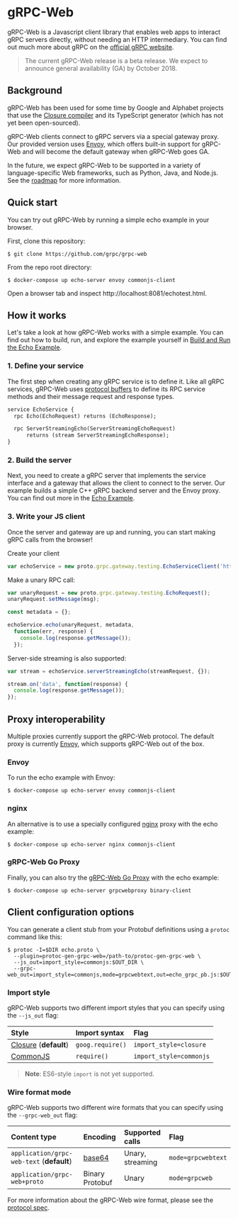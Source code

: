 # gRPC-Web

gRPC-Web is a Javascript client library that enables web apps to interact
gRPC servers directly, without needing an HTTP intermediary. You can find
out much more about gRPC on the [official gRPC website](https://grpc.io).

> The current gRPC-Web release is a beta release. We expect to announce
> general availability (GA) by October 2018.

## Background

gRPC-Web has been used for some time by Google and Alphabet projects that
use the [Closure compiler](https://github.com/google/closure-compiler)
and its TypeScript generator (which has not yet been open-sourced).

gRPC-Web clients connect to gRPC servers via a special gateway proxy. Our
provided version uses [Envoy](https://www.envoyproxy.io/), which offers
built-in support for gRPC-Web and will become the default gateway when
gRPC-Web goes GA.

In the future, we expect gRPC-Web to be supported in a variety of
language-specific Web frameworks, such as Python, Java, and Node.js. See
the [roadmap](https://github.com/grpc/grpc-web/blob/master/ROADMAP.md)
for more information.

## Quick start

You can try out gRPC-Web by running a simple echo example in your browser.

First, clone this repository:

```shell
$ git clone https://github.com/grpc/grpc-web
```

From the repo root directory:

```shell
$ docker-compose up echo-server envoy commonjs-client
```

Open a browser tab and inspect http://localhost:8081/echotest.html.

## How it works

Let's take a look at how gRPC-Web works with a simple example. You can find out
how to build, run, and explore the example yourself in
[Build and Run the Echo Example](net/grpc/gateway/examples/echo).

### 1. Define your service

The first step when creating any gRPC service is to define it. Like all gRPC
services, gRPC-Web uses [protocol buffers](https://developers.google.com/protocol-buffers/)
to define its RPC service methods and their message request and response types.

```proto
service EchoService {
  rpc Echo(EchoRequest) returns (EchoResponse);

  rpc ServerStreamingEcho(ServerStreamingEchoRequest)
      returns (stream ServerStreamingEchoResponse);
}
```

### 2. Build the server

Next, you need to create a gRPC server that implements the service interface and a
gateway that allows the client to connect to the server. Our example builds a
simple C++ gRPC backend server and the Envoy proxy. You can find out more in
the [Echo Example](net/grpc/gateway/examples/echo).

### 3. Write your JS client

Once the server and gateway are up and running, you can start making gRPC calls
from the browser!

Create your client

```js
var echoService = new proto.grpc.gateway.testing.EchoServiceClient('http://localhost:8080');
```

Make a unary RPC call:

```js
var unaryRequest = new proto.grpc.gateway.testing.EchoRequest();
unaryRequest.setMessage(msg);

const metadata = {};

echoService.echo(unaryRequest, metadata,
  function(err, response) {
    console.log(response.getMessage());
  });
```

Server-side streaming is also supported:

```js
var stream = echoService.serverStreamingEcho(streamRequest, {});

stream.on('data', function(response) {
  console.log(response.getMessage());
});
```

## Proxy interoperability

Multiple proxies currently support the gRPC-Web protocol. The default proxy is
currently [Envoy](https://envoyproxy.io), which supports gRPC-Web out of the box.

### Envoy

To run the echo example with Envoy:

```shell
$ docker-compose up echo-server envoy commonjs-client
```

### nginx

An alternative is to use a specially configured [nginx](https://nginx.org) proxy with the
echo example: 

```shell
$ docker-compose up echo-server nginx commonjs-client
```

### gRPC-Web Go Proxy

Finally, you can also try the
[gRPC-Web Go Proxy](https://github.com/improbable-eng/grpc-web/tree/master/go/grpcwebproxy)
with the echo example:

```shell
$ docker-compose up echo-server grpcwebproxy binary-client
```

## Client configuration options

You can generate a client stub from your Protobuf definitions using a `protoc`
command like this:

```shell
$ protoc -I=$DIR echo.proto \
  --plugin=protoc-gen-grpc-web=/path-to/protoc-gen-grpc-web \
  --js_out=import_style=commonjs:$OUT_DIR \
  --grpc-web_out=import_style=commonjs,mode=grpcwebtext,out=echo_grpc_pb.js:$OUT_DIR
```

### Import style

gRPC-Web supports two different import styles that you can specify using the `--js_out` flag:

Style | Import syntax | Flag
:-----|:--------------|:----
[Closure](https://developers.google.com/closure/library/) (**default**) | `goog.require()` | `import_style=closure`
[CommonJS](https://requirejs.org/docs/commonjs.html) | `require()` | `import_style=commonjs`

> **Note**: ES6-style `import` is not yet supported.

### Wire format mode

gRPC-Web supports two different wire formats that you can specify using the `--grpc-web_out` flag:

Content type | Encoding | Supported calls | Flag
:------------|:---------|:----------------|:----
`application/grpc-web-text` (**default**) | [base64](https://en.wikipedia.org/wiki/Base64) | Unary, streaming | `mode=grpcwebtext`
`application/grpc-web+proto` | Binary Protobuf | Unary | `mode=grpcweb`

For more information about the gRPC-Web wire format, please see the
[protocol spec](https://github.com/grpc/grpc/blob/master/doc/PROTOCOL-WEB.md#protocol-differences-vs-grpc-over-http2).
